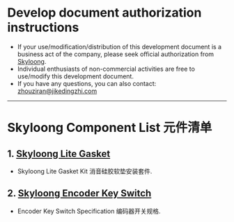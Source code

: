 # Develop document authorization instructions
* If your use/modification/distribution of this development document is a business act of the company, please seek official authorization from [Skyloong](http://www.skyloong.com.cn).
* Individual enthusiasts of non-commercial activities are free to use/modify this development document.
* If you have any questions, you can also contact: zhouziran@jikedingzhi.com
-------------------------------------------------------------------------------------
# Skyloong Component List 元件清单

## 1. [Skyloong Lite Gasket](../main/lite_gasket) 
* Skyloong Lite Gasket Kit 消音硅胶软垫安装套件.

## 2. [Skyloong Encoder Key Switch](../main/encoder_key_switch)
* Encoder Key Switch Specification 编码器开关规格.
